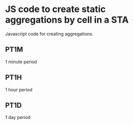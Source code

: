 # JS code to create static aggregations by cell in a STA
Javascript code for creating aggregations.

## PT1M
1 minute period

## PT1H
1 hour period

## PT1D
1 day period
